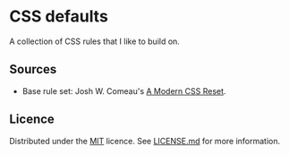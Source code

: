 # CSS defaults

A collection of CSS rules that I like to build on.

## Sources

- Base rule set: Josh W. Comeau's [A Modern CSS Reset](https://www.joshwcomeau.com/css/custom-css-reset/).

## Licence

Distributed under the [MIT](https://spdx.org/licenses/MIT.html) licence. See [LICENSE.md](./LICENSE.md) for more information.

